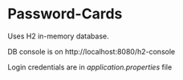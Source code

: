 # Password-Cards

Uses H2 in-memory database.

DB console is on http://localhost:8080/h2-console

Login credentials are in _application.properties_ file